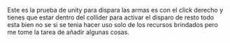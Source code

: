 Este es la prueba de unity para dispara las armas es con el click derecho y tienes que estar dentro del collider para activar el disparo de resto todo esta bien no se si se tenia 
hacer uso solo de los recursos brindados pero me tome la tarea de añadir algunas cosas. 
